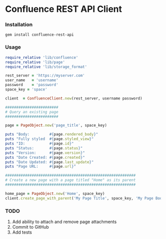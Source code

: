 # Confluence REST API Client

### Installation
```cassandraql
gem install confluence-rest-api
```

### Usage
```ruby
require_relative 'lib/confluence'
require_relative 'lib/page'
require_relative 'lib/storage_format'

rest_server = 'https://myserver.com'
user_name   = 'username'
password    = 'password'
space_key = 'space'

client  = ConfluenceClient.new(rest_server, username password)

########################
# Query an existing page
########################

page = PageObject.new('page_title', space_key)

puts "Body:         #{page.rendered_body}"
puts "Fully styled  #{page.styled_view}"
puts "ID:           #{page.id}"
puts "Status:       #{page.status}"
puts "Version:      #{page.version}"
puts "Date Created: #{page.created}"
puts "Date Updated: #{page.last_update}"
puts "Page URL:     #{page.url}"

###########################################################
# Create a new page with a page titled "Home" as its parent
###########################################################

home_page = PageObject.new('Home', space_key)
client.create_page_with_parent('My Page Title', space_key, 'My Page Body Content', home_page.id)

````

### TODO
1. Add ability to attach and remove page attachments
1. Commit to GitHub
1. Add tests

